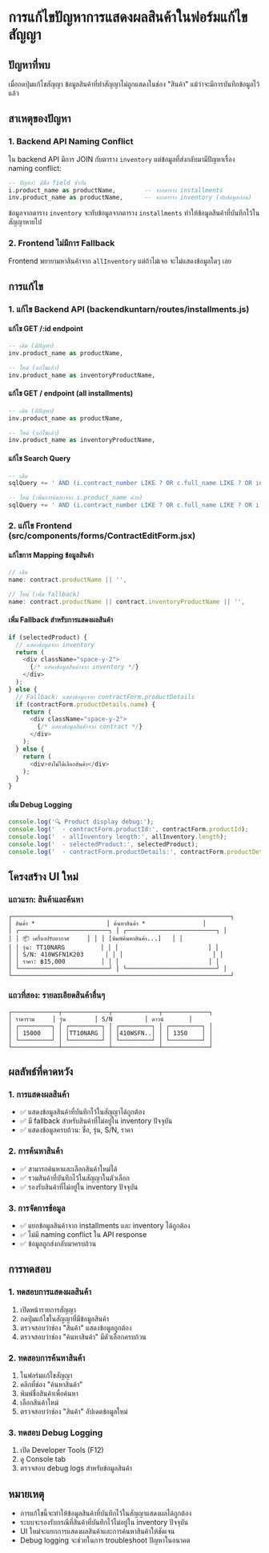 # การแก้ไขปัญหาการแสดงผลสินค้าในฟอร์มแก้ไขสัญญา

## ปัญหาที่พบ

เมื่อกดปุ่มแก้ไขสัญญา ข้อมูลสินค้าที่ทำสัญญาไม่ถูกแสดงในช่อง "สินค้า" แม้ว่าจะมีการบันทึกข้อมูลไว้แล้ว

## สาเหตุของปัญหา

### 1. Backend API Naming Conflict
ใน backend API มีการ JOIN กับตาราง `inventory` แต่ข้อมูลที่ส่งกลับมามีปัญหาเรื่อง naming conflict:

```sql
-- ปัญหา: มีชื่อ field ซ้ำกัน
i.product_name as productName,        -- จากตาราง installments
inv.product_name as productName,      -- จากตาราง inventory (ทับข้อมูลก่อน)
```

ข้อมูลจากตาราง `inventory` จะทับข้อมูลจากตาราง `installments` ทำให้ข้อมูลสินค้าที่บันทึกไว้ในสัญญาหายไป

### 2. Frontend ไม่มีการ Fallback
Frontend พยายามหาสินค้าจาก `allInventory` แต่ถ้าไม่เจอ จะไม่แสดงข้อมูลใดๆ เลย

## การแก้ไข

### 1. แก้ไข Backend API (backendkuntarn/routes/installments.js)

#### แก้ไข GET /:id endpoint
```sql
-- เดิม (มีปัญหา)
inv.product_name as productName,

-- ใหม่ (แก้ไขแล้ว)
inv.product_name as inventoryProductName,
```

#### แก้ไข GET / endpoint (all installments)
```sql
-- เดิม (มีปัญหา)
inv.product_name as productName,

-- ใหม่ (แก้ไขแล้ว)
inv.product_name as inventoryProductName,
```

#### แก้ไข Search Query
```sql
-- เดิม
sqlQuery += ' AND (i.contract_number LIKE ? OR c.full_name LIKE ? OR inv.product_name LIKE ?)';

-- ใหม่ (เพิ่มการค้นหาจาก i.product_name ด้วย)
sqlQuery += ' AND (i.contract_number LIKE ? OR c.full_name LIKE ? OR i.product_name LIKE ? OR inv.product_name LIKE ?)';
```

### 2. แก้ไข Frontend (src/components/forms/ContractEditForm.jsx)

#### แก้ไขการ Mapping ข้อมูลสินค้า
```javascript
// เดิม
name: contract.productName || '',

// ใหม่ (เพิ่ม fallback)
name: contract.productName || contract.inventoryProductName || '',
```

#### เพิ่ม Fallback สำหรับการแสดงผลสินค้า
```javascript
if (selectedProduct) {
  // แสดงข้อมูลจาก inventory
  return (
    <div className="space-y-2">
      {/* แสดงข้อมูลสินค้าจาก inventory */}
    </div>
  );
} else {
  // Fallback: แสดงข้อมูลจาก contractForm.productDetails
  if (contractForm.productDetails.name) {
    return (
      <div className="space-y-2">
        {/* แสดงข้อมูลสินค้าจาก contract */}
      </div>
    );
  } else {
    return (
      <div>ยังไม่ได้เลือกสินค้า</div>
    );
  }
}
```

#### เพิ่ม Debug Logging
```javascript
console.log('🔍 Product display debug:');
console.log('  - contractForm.productId:', contractForm.productId);
console.log('  - allInventory length:', allInventory.length);
console.log('  - selectedProduct:', selectedProduct);
console.log('  - contractForm.productDetails:', contractForm.productDetails);
```

## โครงสร้าง UI ใหม่

### แถวแรก: สินค้าและค้นหา
```
┌─────────────────────────────────────────────────────────────┐
│ สินค้า *                    │ ค้นหาสินค้า *                │
│ ┌─────────────────────────┐ │ ┌─────────────────────────┐ │
│ │ 📦 เครื่องปรับอากาศ     │ │ │ [พิมพ์ค้นหาสินค้า...]   │ │
│ │ รุ่น: TT10NARG          │ │ │                         │ │
│ │ S/N: 410WSFN1K203      │ │ │                         │ │
│ │ ราคา: ฿15,000          │ │ │                         │ │
│ └─────────────────────────┘ │ └─────────────────────────┘ │
└─────────────────────────────────────────────────────────────┘
```

### แถวที่สอง: รายละเอียดสินค้าอื่นๆ
```
┌─────────────┬─────────────┬─────────────┬─────────────┐
│ ราคารวม     │ รุ่น        │ S/N         │ ดาวน์       │
│ ┌─────────┐ │ ┌─────────┐ │ ┌─────────┐ │ ┌─────────┐ │
│ │ 15000   │ │ │TT10NARG │ │ │410WSFN..│ │ │ 1350    │ │
│ └─────────┘ │ └─────────┘ │ └─────────┘ │ └─────────┘ │
└─────────────┴─────────────┴─────────────┴─────────────┘
```

## ผลลัพธ์ที่คาดหวัง

### 1. การแสดงผลสินค้า
- ✅ แสดงข้อมูลสินค้าที่บันทึกไว้ในสัญญาได้ถูกต้อง
- ✅ มี fallback สำหรับสินค้าที่ไม่อยู่ใน inventory ปัจจุบัน
- ✅ แสดงข้อมูลครบถ้วน: ชื่อ, รุ่น, S/N, ราคา

### 2. การค้นหาสินค้า
- ✅ สามารถค้นหาและเลือกสินค้าใหม่ได้
- ✅ รวมสินค้าที่บันทึกไว้ในสัญญาในตัวเลือก
- ✅ รองรับสินค้าที่ไม่อยู่ใน inventory ปัจจุบัน

### 3. การจัดการข้อมูล
- ✅ แยกข้อมูลสินค้าจาก installments และ inventory ได้ถูกต้อง
- ✅ ไม่มี naming conflict ใน API response
- ✅ ข้อมูลถูกส่งกลับมาครบถ้วน

## การทดสอบ

### 1. ทดสอบการแสดงผลสินค้า
1. เปิดหน้ารายการสัญญา
2. กดปุ่มแก้ไขในสัญญาที่มีข้อมูลสินค้า
3. ตรวจสอบว่าช่อง "สินค้า" แสดงข้อมูลถูกต้อง
4. ตรวจสอบว่าช่อง "ค้นหาสินค้า" มีตัวเลือกครบถ้วน

### 2. ทดสอบการค้นหาสินค้า
1. ในฟอร์มแก้ไขสัญญา
2. คลิกที่ช่อง "ค้นหาสินค้า"
3. พิมพ์ชื่อสินค้าเพื่อค้นหา
4. เลือกสินค้าใหม่
5. ตรวจสอบว่าช่อง "สินค้า" อัปเดตข้อมูลใหม่

### 3. ทดสอบ Debug Logging
1. เปิด Developer Tools (F12)
2. ดู Console tab
3. ตรวจสอบ debug logs สำหรับข้อมูลสินค้า

## หมายเหตุ

- การแก้ไขนี้จะทำให้ข้อมูลสินค้าที่บันทึกไว้ในสัญญาแสดงผลได้ถูกต้อง
- ระบบจะรองรับกรณีที่สินค้าที่บันทึกไว้ไม่อยู่ใน inventory ปัจจุบัน
- UI ใหม่จะแยกการแสดงผลสินค้าและการค้นหาสินค้าให้ชัดเจน
- Debug logging จะช่วยในการ troubleshoot ปัญหาในอนาคต
